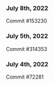 ### July 8th, 2022

Commit #153230

### July 5th, 2022

Commit #314353


### July 4th, 2022

Commit #72281
